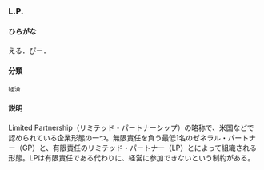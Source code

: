 <div style="display:none;">

## [あ行](securities-terms?id=あ行)
## [か行](securities-terms?id=か行)
## [さ行](securities-terms?id=さ行)
## [た行](securities-terms?id=た行)
## [な行](securities-terms?id=な行)
## [は行](securities-terms?id=は行)
## [ま行](securities-terms?id=ま行)
## [や行](securities-terms?id=や行)
## [ら行](securities-terms?id=ら行)
## [わ行](securities-terms?id=わ行)
## [英数字・記号](securities-terms?id=英数字・記号)

</div>

### L.P.

#### ひらがな

える．ぴー．

#### 分類

`経済`

#### 説明

Limited Partnership（リミテッド・パートナーシップ）の略称で、米国などで認められている企業形態の一つ。無限責任を負う最低1名のゼネラル・パートナー（GP）と、有限責任のリミテッド・パートナー（LP）とによって組織される形態。LPは有限責任である代わりに、経営に参加できないという制約がある。

